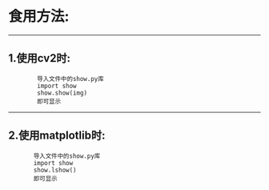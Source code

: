 # 食用方法:
----------

## 1.使用cv2时:
```
        导入文件中的show.py库
        import show
        show.show(img)
        即可显示
```
----------
## 2.使用matplotlib时:
```
       导入文件中的show.py库
       import show
       show.lshow()
       即可显示
```

   
